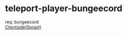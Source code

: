 # teleport-player-bungeecord

req:
bungeecord<br/>
[Clientside(Spigot)](https://github.com/Biplon/teleport-player-bungeecord-spigot)<br/>
